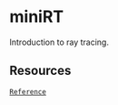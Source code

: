 # miniRT
Introduction to ray tracing.
## Resources
[`Reference`](https://github.com/martingarcialopez/miniRT) <br>
